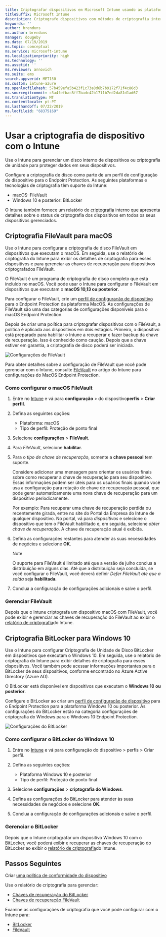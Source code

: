 ```yaml
---
title: Criptografar dispositivos em Microsoft Intune usando as plataformas métodos de criptografia com suporte
titleSuffix: Microsoft Intune
description: Criptografe dispositivos com métodos de criptografia internos, como BitLocker ou FileVault, e gerencie as chaves de recuperação para esses dispositivos criptografados no portal do Intune.
keywords: ''
author: brenduns
ms.author: brenduns
manager: dougeby
ms.date: 07/19/2019
ms.topic: conceptual
ms.service: microsoft-intune
ms.localizationpriority: high
ms.technology: ''
ms.assetid: ''
ms.reviewer: annovich
ms.suite: ems
search.appverid: MET150
ms.custom: intune-azure
ms.openlocfilehash: 57b459efa5b423f1c73a0d6b7b9172f71f4c86d3
ms.sourcegitcommit: c3a4fefbac8ff7badc42b1711b7ed2da81d1ad67
ms.translationtype: MT
ms.contentlocale: pt-PT
ms.lasthandoff: 07/22/2019
ms.locfileid: "68375169"
---
```

# <a name="use-device-encryption-with-intune"></a>Usar a criptografia de dispositivo com o Intune  

Use o Intune para gerenciar um disco interno de dispositivos ou criptografia de unidade para proteger dados em seus dispositivos.  

Configure a criptografia de disco como parte de um perfil de configuração de dispositivo para o Endpoint Protection. As seguintes plataformas e tecnologias de criptografia têm suporte do Intune:  
- macOS: FileVault   
- Windows 10 e posterior: BitLocker  

O Intune também fornece um relatório de [criptografia](encryption-monitor.md) interno que apresenta detalhes sobre o status de criptografia dos dispositivos em todos os seus dispositivos gerenciados.  

## <a name="filevault-encryption-for-macos"></a>Criptografia FileVault para macOS  

Use o Intune para configurar a criptografia de disco FileVault em dispositivos que executam o macOS. Em seguida, use o relatório de criptografia do Intune para exibir os detalhes de criptografia para esses dispositivos e para gerenciar as chaves de recuperação para dispositivos criptografados FileVault.  

O FileVault é um programa de criptografia de disco completo que está incluído no macOS. Você pode usar o Intune para configurar o FileVault em dispositivos que executam o **macOS 10,13 ou posterior**.  

Para configurar o FileVault, crie um [perfil de configuração de dispositivo](device-profile-create.md) para o Endpoint Protection da plataforma MacOS. As configurações de FileVault são uma das categorias de configurações disponíveis para o macOS Endpoint Protection.  

Depois de criar uma política para criptografar dispositivos com o FileVault, a política é aplicada aos dispositivos em dois estágios. Primeiro, o dispositivo está preparado para habilitar o Intune a recuperar e fazer backup da chave de recuperação. Isso é conhecido como caução. Depois que a chave estiver em garantia, a criptografia de disco poderá ser iniciada.

![Configurações de FileVault](./media/encrypt-devices/filevault-settings.png)

Para obter detalhes sobre a configuração de FileVault que você pode gerenciar com o Intune, consulte [FileVault](endpoint-protection-macos.md#filevault) no artigo do Intune para configurações do MacOS Endpoint Protection.  

### <a name="how-to-configure-macos-filevault"></a>Como configurar o macOS FileVault 

1. Entre no [Intune](https://go.microsoft.com/fwlink/?linkid=2090973) e vá para **configuração** > do dispositivo**perfis** > **Criar perfil**.  

2. Defina as seguintes opções:  

   - Plataforma: macOS  
   - Tipo de perfil: Proteção de ponto final  

3. Selecione **configurações** > **FileVault**.  

4. Para *FileVault*, selecione **habilitar**.  

5. Para o *tipo de chave de recuperação*, somente a **chave pessoal** tem suporte.  

   Considere adicionar uma mensagem para orientar os usuários finais sobre como recuperar a chave de recuperação para seu dispositivo. Essas informações podem ser úteis para os usuários finais quando você usa a configuração para rotação de chave de recuperação pessoal, que pode gerar automaticamente uma nova chave de recuperação para um dispositivo periodicamente.  

   Por exemplo: Para recuperar uma chave de recuperação perdida ou recentemente girada, entre no site do Portal da Empresa do Intune de qualquer dispositivo. No portal, vá para *dispositivos* e selecione o dispositivo que tem o FileVault habilitado e, em seguida, selecione *obter chave de recuperação*. A chave de recuperação atual é exibida.  

6. Defina as configurações restantes para atender às suas necessidades de negócios e selecione **OK**.  

   > [!NOTE]
   > O suporte para FileVault é limitado até que a versão de julho conclua a distribuição em alguns dias. Até que a distribuição seja concluída, se você configurar o FileVault, você deverá definir *Defer FileVault até que a saída* seja **habilitada**.  

7. Conclua a configuração de configurações adicionais e salve o perfil.  

### <a name="manage-filevault"></a>Gerenciar FileVault  

Depois que o Intune criptografa um dispositivo macOS com FileVault, você pode exibir e gerenciar as chaves de recuperação do FileVault ao exibir o [relatório de criptografia](encryption-monitor.md)do Intune.  

## <a name="bitlocker-encryption-for-windows-10"></a>Criptografia BitLocker para Windows 10  

Use o Intune para configurar Criptografia de Unidade de Disco BitLocker em dispositivos que executam o Windows 10. Em seguida, use o relatório de criptografia do Intune para exibir detalhes de criptografia para esses dispositivos. Você também pode acessar informações importantes para o BitLocker de seus dispositivos, conforme encontrado no Azure Active Directory (Azure AD).  

O BitLocker está disponível em dispositivos que executam o **Windows 10 ou posterior**.  

Configure o BitLocker ao criar um [perfil de configuração de dispositivo](device-profile-create.md) para o Endpoint Protection para a plataforma Windows 10 ou posterior. As configurações do BitLocker estão na categoria configurações de criptografia do Windows para o Windows 10 Endpoint Protection.    

![Configurações do BitLocker](./media/encrypt-devices/bitlocker-settings.png) 

### <a name="how-to-configure-windows-10-bitlocker"></a>Como configurar o BitLocker do Windows 10  

1. Entre no [Intune](https://go.microsoft.com/fwlink/?linkid=2090973) e vá para configuração do dispositivo > perfis > Criar perfil.  

2. Defina as seguintes opções:  
   - Plataforma Windows 10 e posterior  
   - Tipo de perfil: Proteção de ponto final  

3. Selecione **configurações** > **criptografia do Windows**.

4. Defina as configurações do BitLocker para atender às suas necessidades de negócios e selecione **OK**.  

5. Conclua a configuração de configurações adicionais e salve o perfil.  

### <a name="manage-bitlocker"></a>Gerenciar o BitLocker  

Depois que o Intune criptografar um dispositivo Windows 10 com o BitLocker, você poderá exibir e recuperar as chaves de recuperação do BitLocker ao exibir o [relatório de criptografia](encryption-monitor.md)do Intune.  

## <a name="next-steps"></a>Passos Seguintes  

Criar [uma política de conformidade do dispositivo](compliance-policy-create-windows.md)  

Use o relatório de criptografia para gerenciar:  
- [Chaves de recuperação do BitLocker](encryption-monitor.md#bitlocker-recovery-keys)
- [Chaves de recuperação FileVault](encryption-monitor.md#filevault-recovery-keys)

Examine as configurações de criptografia que você pode configurar com o Intune para:  
- [BitLocker](endpoint-protection-windows-10.md#windows-encryption)  
- [FileVault](endpoint-protection-macos.md#filevault)  
 
 
